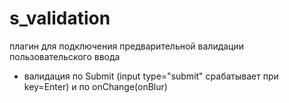 # s_validation
плагин для подключения предварительной валидации пользовательского ввода
 - валидация по Submit (input type="submit" срабатывает при key=Enter) и по onChange(onBlur) 
